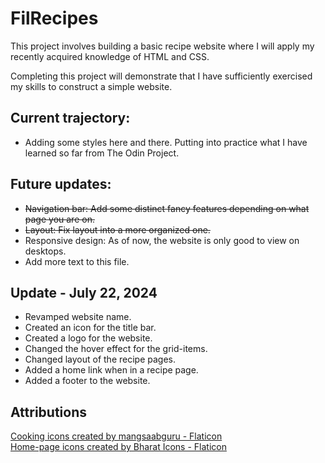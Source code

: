 # FilRecipes

This project involves building a basic recipe website where I will apply my recently acquired knowledge of HTML and CSS. 

Completing this project will demonstrate that I have sufficiently exercised my skills to construct a simple website.

## Current trajectory:
- Adding some styles here and there. Putting into practice what I have learned so far from The Odin Project.

## Future updates:
- ~~Navigation bar: Add some distinct fancy features depending on what page you are on.~~
- ~~Layout: Fix layout into a more organized one.~~
- Responsive design: As of now, the website is only good to view on desktops.
- Add more text to this file.

## Update - July 22, 2024
- Revamped website name.
- Created an icon for the title bar.
- Created a logo for the website.
- Changed the hover effect for the grid-items.
- Changed layout of the recipe pages.
- Added a home link when in a recipe page.
- Added a footer to the website.

## Attributions

<a href="https://www.flaticon.com/free-icons/cooking" title="cooking icons">Cooking icons created by mangsaabguru - Flaticon</a> <br>
<a href="https://www.flaticon.com/free-icons/home-page" title="home-page icons">Home-page icons created by Bharat Icons - Flaticon</a>
